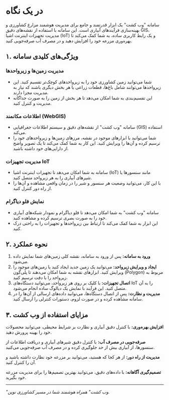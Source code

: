 # در یک نگاه
سامانه "وب کشت" یک ابزار قدرتمند و جامع برای مدیریت هوشمند مزارع کشاورزی و بهینه‌سازی فرآیندهای آبیاری است. این سامانه با استفاده از نقشه‌های دقیق GIS، مدیریت تجهیزات اینترنت اشیا (IoT) و یک رابط کاربری ساده، به شما کمک می‌کند تا بهره‌وری مزرعه خود را افزایش دهید و در مصرف آب صرفه‌جویی کنید.

## ۱. ویژگی‌های کلیدی سامانه

### مدیریت زمین‌ها و زیرواحدها

*   شما می‌توانید زمین کشاورزی خود را به زیرواحدهای کوچک‌تر تقسیم کنید. این زیرواحدها می‌توانند شامل باغ‌ها، قطعات زراعی یا هر بخش دیگری باشند که نیاز به مدیریت مجزا دارند.
*   این تقسیم‌بندی به شما امکان می‌دهد تا هر بخش از زمین را به صورت جداگانه مدیریت و کنترل کنید.

### اطلاعات مکانمند (WebGIS)

*   سامانه "وب کشت" از نقشه‌های دقیق و سیستم اطلاعات جغرافیایی (GIS) استفاده می‌کند.
*   شما می‌توانید با ابزارهای موجود در نقشه، مرزهای زمین‌ها و زیرواحدهای خود را ترسیم کرده و آن‌ها را ویرایش کنید. این کار به شما کمک می‌کند تا یک تصویر واضح از دارایی‌های خود داشته باشید.

### مدیریت تجهیزات IoT

*   سامانه به شما امکان می‌دهد تا تجهیزات اینترنت اشیا (IoT) مانند سنسورها یا شیرهای آبیاری را به هر زیرواحد متصل کنید.
*   با این کار، می‌توانید وضعیت هر سنسور و شیر را در زمان واقعی مشاهده و آن‌ها را از راه دور کنترل کنید.

### نمایش فلو دیاگرام

*   سامانه "وب کشت" به شما امکان می‌دهد تا فلو دیاگرام و نمودار شبکه‌های آبیاری خود را به صورت بصری ترسیم کرده و مشاهده کنید.
*   این ابزار به شما کمک می‌کند تا ارتباط بین زیرواحدها و تجهیزات را به راحتی درک کنید.

## ۲. نحوه عملکرد

1.  **ورود به سامانه:** پس از ورود به سامانه، نقشه کلی زمین‌های شما نمایش داده می‌شود.
2.  **ایجاد و ویرایش زیرواحد:** می‌توانید یک زمین جدید ایجاد کنید یا زمین‌های موجود را ویرایش کنید. ابزارهای نقشه به شما امکان می‌دهند تا پلی‌گون (Polygon) مربوط به زیرواحد را با دقت ترسیم کنید.
3.  **اتصال تجهیزات:** با کلیک بر روی هر زیرواحد، می‌توانید دستگاه‌های IoT را به آن متصل کنید. این فرآیند با نمایش یک دیالوگ ساده انجام می‌شود.
4.  **مدیریت و نظارت:** پس از اتصال دستگاه‌ها، می‌توانید داده‌های ارسالی از آن‌ها را در سامانه مشاهده کرده و در صورت لزوم، دستورات کنترلی را ارسال کنید.

## ۳. مزایای استفاده از وب کشت

**افزایش بهره‌وری:** با کنترل دقیق آبیاری و نظارت بر شرایط محیطی، می‌توانید محصولات خود را بهینه پرورش دهید.

**صرفه‌جویی در مصرف آب:** با کنترل دقیق شیرهای آبیاری و دریافت اطلاعات از سنسورها، از آبیاری بیش از حد جلوگیری کرده و در مصرف آب صرفه‌جویی می‌کنید.

**مدیریت از راه دور:** از هر کجا که هستید، می‌توانید بر مزرعه خود نظارت داشته باشید و آن را کنترل کنید.

**تصمیم‌گیری آگاهانه:** با داده‌های دقیق، می‌توانید بهترین تصمیم‌ها را برای مدیریت مزرعه خود بگیرید.

---

*"وب کشت" همراه هوشمند شما در مسیر کشاورزی نوین.*